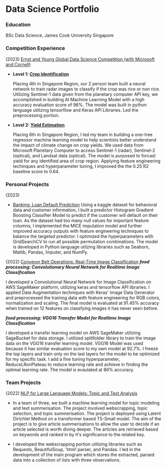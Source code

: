 # Data Science Portfolio

### Education
BSc Data Science, James Cook University Singapore

### Competition Experience
(2023)
[Ernst and Young Global Data Science Competition (with Microsoft and Cornell)](https://challenge.ey.com/challenges/past/level-1-crop-identification-global?id=637e2d535712cf0015c7691f)
- **Level 1: [Crop Identification](https://github.com/PaiHwai22/Ernst-and-Young-Data-Science-Challenge-2023/blob/main/EY%20Level%201%20Submission%20Final.pdf)**
  
  Placing 4th in Singapore Region, our 2 person team built a neural network to train radar images to classify if the crop was rice or non rice.
  Utilizing Sentinel-1 data given from the planetary computer API key, we accomplished in building AI Machine Learning Model with a high accuracy evaluation score of 96%.
  The model was built in python language utilizing tensorflow and Keras API Libraries. Led the preprocessing portion. 

- **Level 2: [Yield Estimation](https://github.com/PaiHwai22/Ernst-and-Young-Data-Science-Challenge-2023/blob/main/Level%202%20Submission.ipynb)**
  
  Placing 6th in Singapore Region, I led my team in building a one-tree regressor machine learning model to help scientists better understand the impact of climate change on crop
  yields. We used data from Microsoft Planetary Computer to access Sentinel-1 (radar), Sentinel-2 (optical), and Landsat data (optical). The model is purposed to forcast
  yield for any identified area of crop region. Applying feature engineering techinques and hyperparameter tuning, I improved the the 0.25 R2 baseline score to 0.64.
  
### Personal Projects 
(2023)
- [Banking: Loan Default Prediction](https://github.com/PaiHwai22/LoanDefaultPrediction/blob/main/LDP_HistGradBoost_85%25.ipynb)
  Using a kaggle dataset for behavioral data and customer information, I built a predictor Histogram Gradient Boosting Classifier Model to predict if the customer will default on their
  loan. As the dataset had too many null values for important feature columns, I implemented the MICE imputation model and further improved accuracy outputs with feature engineering
  techniques to balance the targeted predictor. I optimized the hyperparameters with GridSearchCV to run all possible permutation combinations. The model is developed in Python
  language utilzing libraries such as Seaborn, Matlib, Pandas, Imputer, and NumPy. 

(2022)
[Conveyor Belt Operations: Real-Time Image Classification](https://github.com/PaiHwai22/CNN-for-Fruits-Classification)
***food processing: Convolutionary Neural Network for Realtime Image Classification***
  
  I developed a Convolutional Neural Network for Image Classification on AWS SageMaker platform, utilizing keras and tensorflow API libraries. I applied Data Augmentation techniques with Keras' Image Data Generator and preprocessed the training data with feature engineering for RGB colors, normalization and scaling. The final model is evaluated at 91.45% accuracy when trained on 12 features on classfying images it has never seen before.
   
***food processing: VGG16 Transfer Model for Realtime Image Classification***
  
  I developed a transfer learning model on AWS SageMaker utilizing SageBucket for data storage. I utilized splitfolder library to train the image data on the VGG16 transfer learning model. VGG16 Model was used because it has similar evaluation score to my own model at 92.7%. I freeze the top layers and train only on the last layers for the model to be optimized for my specific task. I add a fine tuning hyperparameter, ReduceLRonPlateau to reduce learning rate and achieve in finding the optimal learning rate. The model is evaulated at 86% accuracy. 

### Team Projects
(2022)
[NLP for Large Language Models: Topic and Text Analysis](https://github.com/PaiHwai22/NLP-Topic-and-Text-Analysis-for-Frequented-Websites)
- In a team of three, we built a machine learning model for topic modeling and text summerisation. The project involved webscrapping, topic selection, and topic summerisation. The project is deployed using Latent Dirichlet Method on a transformer based T5-Small model. The aim of the project is to give article summerisations to allow the user to decide if an article selected is worth diving deeper. The articles are retrieved based on keywords and ranked in by it's significance to the related key.
  
- I developed the webscrapping portion utilizing libraries such as Requests, BeautifulSoup, 'html'.parser, and Pandas. I led in the development of the main program which stores the extracted, parsed data into a collection of lists with three observations.

